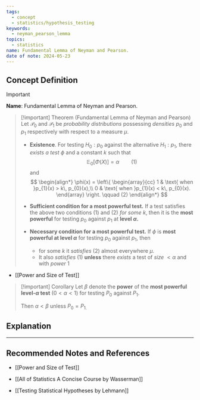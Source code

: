 ```yaml
---
tags:
  - concept
  - statistics/hypothesis_testing
keywords:
  - neyman_pearson_lemma
topics:
  - statistics
name: Fundamental Lemma of Neyman and Pearson.
date of note: 2024-05-23
---
```


## Concept Definition

>[!important]
>**Name**: Fundamental Lemma of Neyman and Pearson.

>[!important] Theorem (Fundamental Lemma of Neyman and Pearson)
>Let $\mathcal{P}_{0}$ and $\mathcal{P}_{1}$ be *probability distributions* possessing *densities* $p_{0}$ and $p_{1}$ respectively with respect to a measure $\mu$.
>
>- **Existence**. For testing $H_{0}: p_{0}$ against the alternative $H_{1}: p_{1}$, there *exists a test* $\phi$ and a constant $k$ such that 
>  $$
>  \mathbb{E}_{ 0 }\left[  \Phi(X) \right] = \alpha \qquad (1)
> $$
> and
> $$
> \begin{align*}
> \phi(x) = \left\{ \begin{array}{cc}
> 1 & \text{ when }p_{1}(x) > k\, p_{0}(x),\\ 
> 0 & \text{ when }p_{1}(x) < k\, p_{0}(x).
\end{array}
> \right. \qquad (2)
\end{align*}
> $$
> 
>- **Sufficient condition for a most powerful test.** If a test satisfies the above two conditions (1) and (2) *for some $k$*, then it is the **most powerful** for testing $p_{0}$ against $p_{1}$ at **level $\alpha$.**
>
>- **Necessary condition for a most powerful test.** If $\phi$ is **most powerful at level $\alpha$** for testing $p_{0}$ against $p_{1}$, then 
>	- for some $k$ it *satisfies* (2) almost everywhere $\mu$.  
>	- It also *satisfies* (1) **unless** there *exists* a test of *size* $<\alpha$ and with *power* $1$

- [[Power and Size of Test]]


>[!important] Corollary 
>Let $\beta$ denote the **power** of the **most powerful  level-$\alpha$ test** ($0 < \alpha < 1$) for testing $P_{0}$ against $P_{1}$. 
>
>Then $\alpha < \beta$ unless $P_{0} = P_{1.}$


## Explanation





-----------
##  Recommended Notes and References

- [[Power and Size of Test]]

- [[All of Statistics A Concise Course by Wasserman]]
- [[Testing Statistical Hypotheses by Lehmann]]